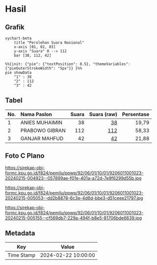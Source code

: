 # Hasil

## Grafik

```mermaid
xychart-beta
    title "Perolehan Suara Nasional"
    x-axis [01, 02, 03]
    y-axis "Suara" 0 --> 112
    bar [38, 112, 42]
```

```mermaid
%%{init: {"pie": {"textPosition": 0.5}, "themeVariables": {"pieOuterStrokeWidth": "5px"}} }%%
pie showData
    "1" : 38
    "2" : 112
    "3" : 42
```

## Tabel

| No. | Nama Paslon    | Suara | Suara (raw) | Persentase |
|:--- |:-------------- | -----:| -----------:| ----------:|
| 1   | ANIES MUHAIMIN | 38    | [38][p-1]   | 19,79      |
| 2   | PRABOWO GIBRAN | 112   | [112][p-2]  | 58,33      |
| 3   | GANJAR MAHFUD  | 42    | [42][p-3]   | 21,88      |


[p-1]: https://github.com/gigit-pemilu/pemilu-2024/blob/main/pilpres/hitung-suara/sub/92-papua-barat/sub/06-teluk-bintuni/sub/01-bintuni/sub/1001-bintuni-timur/sub/023-tps/sub/paslon-1.txt
[p-2]: https://github.com/gigit-pemilu/pemilu-2024/blob/main/pilpres/hitung-suara/sub/92-papua-barat/sub/06-teluk-bintuni/sub/01-bintuni/sub/1001-bintuni-timur/sub/023-tps/sub/paslon-2.txt
[p-3]: https://github.com/gigit-pemilu/pemilu-2024/blob/main/pilpres/hitung-suara/sub/92-papua-barat/sub/06-teluk-bintuni/sub/01-bintuni/sub/1001-bintuni-timur/sub/023-tps/sub/paslon-3.txt

## Foto C Plano

https://sirekap-obj-formc.kpu.go.id/f824/pemilu/ppwp/92/06/01/10/01/9206011001023-20240215-004923--057899ae-f01e-401a-a72d-7e9f6299d55b.jpg

https://sirekap-obj-formc.kpu.go.id/f824/pemilu/ppwp/92/06/01/10/01/9206011001023-20240215-005053--dd2b8878-6c3e-4d6d-bbe3-d51ceee21797.jpg

https://sirekap-obj-formc.kpu.go.id/f824/pemilu/ppwp/92/06/01/10/01/9206011001023-20240215-005155--cf569db7-229a-494f-b8e5-81706bde6639.jpg


## Metadata

| Key        | Value               |
| ---------- | ------------------- |
| Time Stamp | 2024-02-22 10:00:00 |



